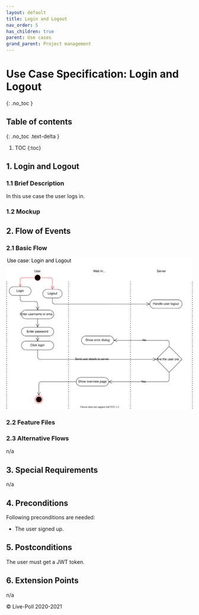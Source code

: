 ```yaml
---
layout: default
title: Login and Logout
nav_order: 5
has_children: true
parent: Use cases
grand_parent: Project management
---
```

# Use Case Specification: Login and Logout
{: .no_toc }

## Table of contents
{: .no_toc .text-delta }

1. TOC
{:toc}

## 1. Login and Logout
### 1.1 Brief Description
In this use case the user logs in.
### 1.2 Mockup


## 2. Flow of Events
### 2.1 Basic Flow
![Activity diagram](../../media/use-cases/login-and-out/activity-diagram.svg)

### 2.2 Feature Files


### 2.3 Alternative Flows
n/a
## 3. Special Requirements
n/a
## 4. Preconditions
Following preconditions are needed:
- The user signed up.
## 5. Postconditions
The user must get a JWT token.
## 6. Extension Points
n/a

© Live-Poll 2020-2021